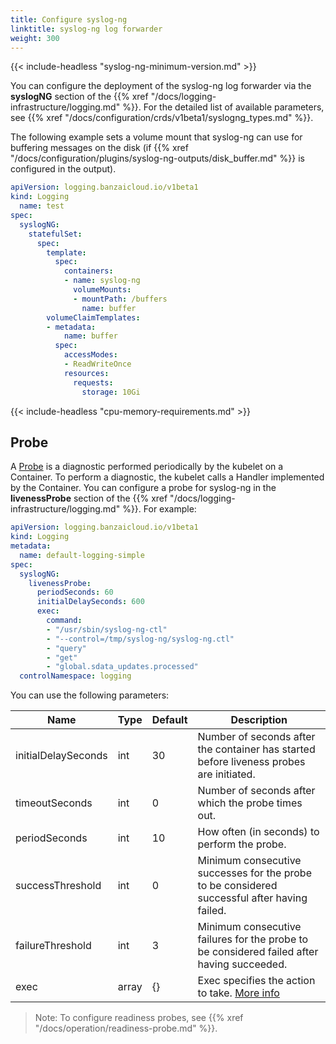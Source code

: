 ```yaml
---
title: Configure syslog-ng
linktitle: syslog-ng log forwarder
weight: 300
---
```


{{< include-headless "syslog-ng-minimum-version.md" >}}

You can configure the deployment of the syslog-ng log forwarder via the **syslogNG** section of the {{% xref "/docs/logging-infrastructure/logging.md" %}}. For the detailed list of available parameters, see {{% xref "/docs/configuration/crds/v1beta1/syslogng_types.md" %}}.

The following example sets a volume mount that syslog-ng can use for buffering messages on the disk (if {{% xref "/docs/configuration/plugins/syslog-ng-outputs/disk_buffer.md" %}} is configured in the output).

```yaml
apiVersion: logging.banzaicloud.io/v1beta1
kind: Logging
  name: test
spec:
  syslogNG:
    statefulSet:
      spec:
        template:
          spec:
            containers:
            - name: syslog-ng
              volumeMounts:
              - mountPath: /buffers
                name: buffer
        volumeClaimTemplates:
        - metadata:
            name: buffer
          spec:
            accessModes:
            - ReadWriteOnce
            resources:
              requests:
                storage: 10Gi
```

{{< include-headless "cpu-memory-requirements.md" >}}

## Probe

A [Probe](https://kubernetes.io/docs/concepts/workloads/pods/pod-lifecycle/#container-probes) is a diagnostic performed periodically by the kubelet on a Container. To perform a diagnostic, the kubelet calls a Handler implemented by the Container. You can configure a probe for syslog-ng in the **livenessProbe** section of the {{% xref "/docs/logging-infrastructure/logging.md" %}}. For example:

```yaml
apiVersion: logging.banzaicloud.io/v1beta1
kind: Logging
metadata:
  name: default-logging-simple
spec:
  syslogNG:
    livenessProbe:
      periodSeconds: 60
      initialDelaySeconds: 600
      exec:
        command:
        - "/usr/sbin/syslog-ng-ctl"
        - "--control=/tmp/syslog-ng/syslog-ng.ctl"
        - "query"
        - "get"
        - "global.sdata_updates.processed"
  controlNamespace: logging
```

You can use the following parameters:

| Name                    | Type           | Default | Description |
|-------------------------|----------------|---------|-------------|
| initialDelaySeconds | int | 30 | Number of seconds after the container has started before liveness probes are initiated. |
| timeoutSeconds | int | 0 | Number of seconds after which the probe times out. |
| periodSeconds | int | 10 | How often (in seconds) to perform the probe. |
| successThreshold | int | 0 | Minimum consecutive successes for the probe to be considered successful after having failed. |
| failureThreshold | int | 3 |  Minimum consecutive failures for the probe to be considered failed after having succeeded. |
| exec | array | {} |  Exec specifies the action to take. [More info](https://kubernetes.io/docs/reference/generated/kubernetes-api/v1.26/#execaction-v1-core) |

> Note: To configure readiness probes, see {{% xref "/docs/operation/readiness-probe.md" %}}.
